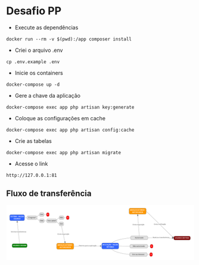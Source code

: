 # Desafio PP

- Execute as dependências
```
docker run --rm -v $(pwd):/app composer install
```

- Criei o arquivo .env
```
cp .env.example .env
```

- Inicie os containers
```
docker-compose up -d
```

- Gere a chave da aplicação
```
docker-compose exec app php artisan key:generate
```

- Coloque as configurações em cache
```
docker-compose exec app php artisan config:cache
```

- Crie as tabelas
```
docker-compose exec app php artisan migrate
```

- Acesse o link
```
http://127.0.0.1:81
```

## Fluxo de transferência

![image](fluxo_de_transferencia.png)